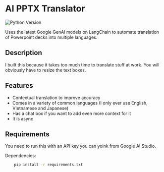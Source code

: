 # AI PPTX Translator

![Python Version](https://img.shields.io/badge/python-3.9%2B-blue.svg)

Uses the latest Google GenAI models on LangChain to automate translation of Powerpoint decks into multiple languages.

## Description

I built this because it takes too much time to translate stuff at work. You will obviously have to resize the text boxes. 

## Features
- Contextual translation to improve accuracy
- Comes in  a variety of common languages (I only ever use English, VIetnamese and Japanese)
- Has a chat box if you want to add even more context for it
- It is async


## Requirements

You need to run this with an API key you can yoink from Google AI Studio.

Dependencies:
```sh
    pip install -r requirements.txt